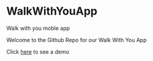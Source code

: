 # WalkWithYouApp
Walk with you moble app

Welcome to the Github Repo for our Walk With You App

Click [here](https://www.canva.com/design/DAFJCr80R5g/IU1W7HbgUWGje3QxdVjDuQ/view?utm_content=DAFJCr80R5g&utm_campaign=designshare&utm_medium=link&utm_source=publishsharelink) to see a demo
